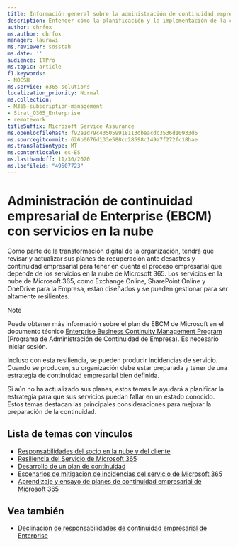 ```yaml
---
title: Información general sobre la administración de continuidad empresarial de Enterprise con servicios en la nube
description: Entender cómo la planificación y la implementación de la continuidad empresarial son diferentes cuando los servicios en la nube forman parte de la oferta de TI.
author: chrfox
ms.author: chrfox
manager: laurawi
ms.reviewer: sosstah
ms.date: ''
audience: ITPro
ms.topic: article
f1.keywords:
- NOCSH
ms.service: o365-solutions
localization_priority: Normal
ms.collection:
- M365-subscription-management
- Strat_O365_Enterprise
- remotework
titleSuffix: Microsoft Service Assurance
ms.openlocfilehash: f92a1d79c435059918113dbeacdc3536d10933d6
ms.sourcegitcommit: 626b0076d133e588cd28598c149a7f272fc18bae
ms.translationtype: MT
ms.contentlocale: es-ES
ms.lasthandoff: 11/30/2020
ms.locfileid: "49507723"
---
```

# <a name="enterprise-business-continuity-management-ebcm-with-cloud-services"></a>Administración de continuidad empresarial de Enterprise (EBCM) con servicios en la nube

Como parte de la transformación digital de la organización, tendrá que revisar y actualizar sus planes de recuperación ante desastres y continuidad empresarial para tener en cuenta el proceso empresarial que depende de los servicios en la nube de Microsoft 365. Los servicios en la nube de Microsoft 365, como Exchange Online, SharePoint Online y OneDrive para la Empresa, están diseñados y se pueden gestionar para ser altamente resilientes.

> [!NOTE]
> Puede obtener más información sobre el plan de EBCM de Microsoft en el documento técnico [Enterprise Business Continuity Management Program](https://go.microsoft.com/fwlink/?linkid=2121521) (Programa de Administración de Continuidad de Empresa). Es necesario iniciar sesión.

Incluso con esta resiliencia, se pueden producir incidencias de servicio. Cuando se producen, su organización debe estar preparada y tener de una estrategia de continuidad empresarial bien definida.

Si aún no ha actualizado sus planes, estos temas le ayudará a planificar la estrategia para que sus servicios puedan fallar en un estado conocido. Estos temas destacan las principales consideraciones para mejorar la preparación de la continuidad.

## <a name="list-of-topics-with-links"></a>Lista de temas con vínculos

- [Responsabilidades del socio en la nube y del cliente](assurance-customer-and-cloud-partner-ebcm-responsibilities.md)
- [Resiliencia del Servicio de Microsoft 365](assurance-m365-service-resiliency.md)
- [Desarrollo de un plan de continuidad](assurance-developing-your-ebcm-plan.md)
- [Escenarios de mitigación de incidencias del servicio de Microsoft 365](assurance-microsoft-365-mitigations.md)
- [Aprendizaje y ensayo de planes de continuidad empresarial de Microsoft 365](assurance-ebcm-plan-rehearsal-and-user-training.md)

## <a name="see-also"></a>Vea también

- [Declinación de responsabilidades de continuidad empresarial de Enterprise](assurance-ebcm-legal-disclaimer.md)
